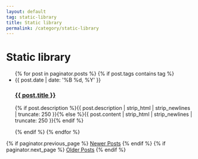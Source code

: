 ```yaml
---
layout: default
tag: static-library
title: Static library
permalink: /category/static-library
---
```


<div class="home" id="home">
  <h1 class="pageTitle">Static library</h1>
  <ul class="posts noList">
    {% for post in paginator.posts %}
      {% if post.tags contains tag %}
  		<li>
	        <span class="date">{{ post.date | date: '%B %d, %Y' }}</span>
	        <h3><a class="post-link" href="{{ post.url | prepend: site.baseurl }}">{{ post.title }}</a></h3>
	        <p class="description">{% if post.description %}{{ post.description | strip_html | strip_newlines | truncate: 250 }}{% else %}{{ post.content | strip_html | strip_newlines | truncate: 250 }}{% endif %}</p>
      	</li>
  	  {% endif %}	
    {% endfor %}
  </ul>
  <!-- Pagination links -->
  <div class="pagination">
    {% if paginator.previous_page %}
      <a href="{{ paginator.previous_page_path | prepend: site.baseurl }}" class="previous button__outline">Newer Posts</a> 
    {% endif %}
    {% if paginator.next_page %}
      <a href="{{ paginator.next_page_path | prepend: site.baseurl }}" class="next button__outline">Older Posts</a>
    {% endif %}
  </div>
</div>